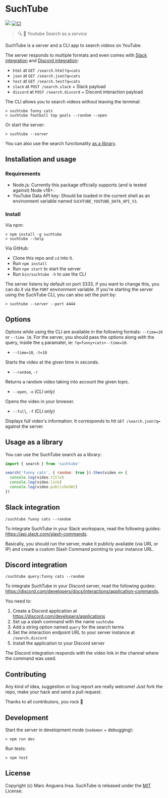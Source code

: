 # SuchTube

[![](https://img.shields.io/npm/v/suchtube.svg?style=flat-square)](https://www.npmjs.com/package/suchtube)
[![CI](https://img.shields.io/github/actions/workflow/status/markets/suchtube/ci.yml?branch=master&style=flat-square)](https://github.com/markets/suchtube/actions/workflows/ci.yml)

> 🔍 📼 Youtube Search as a service

SuchTube is a server and a CLI app to search videos on YouTube.

The server responds to multiple formats and even comes with [Slack integration](#slack-integration) and [Discord integration](#discord-integration):

- `html` at `GET /search.html?q=cats`
- `json` at `GET /search.json?q=cats`
- `text` at `GET /search.text?q=cats`
- `slack` at `POST /search.slack` + Slack payload
- `discord` at `POST /search.discord` + Discord interaction payload

The CLI allows you to search videos without leaving the terminal:

    > suchtube funny cats
    > suchtube football top goals --random --open

Or start the server:

    > suchtube --server

You can also use the search functionality [as a library](#usage-as-a-library).

## Installation and usage

### Requirements

- Node.js: Currently this package officially supports (and is tested against) Node v18+.
- YouTube Data API key: Should be loaded in the current shell as an environment variable named `SUCHTUBE_YOUTUBE_DATA_API_V3`.

### Install

Via npm:

    > npm install -g suchtube
    > suchtube --help

Via GitHub:

- Clone this repo and `cd` into it.
- Run `npm install`
- Run `npm start` to start the server
- Run `bin/suchtube -h` to use the CLI

The server listens by default on port 3333, if you want to change this, you can do it via the `PORT` environment variable. If you're starting the server using the SuchTube CLI, you can also set the port by:

    > suchtube --server --port 4444

## Options

Options while using the CLI are available in the following formats: `--time=10` or `--time 10`. For the server, you should pass the options along with the query, inside the `q` paramater, ie: `?q=funny+cats+--time=10`.

- `--time=10`, `-t=10`

Starts the video at the given time in seconds.

- `--random`, `-r`

Returns a random video taking into account the given topic.

- `--open`, `-o` *(CLI only)*

Opens the video in your browser.

- `--full`, `-f` *(CLI only)*

Displays full video's information. It corresponds to hit `GET /search.json?q=` against the server.

## Usage as a library

You can use the SuchTube search as a library:

```js
import { search } from 'suchtube'

search('funny cats', { random: true }).then(video => {
  console.log(video.title)
  console.log(video.link)
  console.log(video.publishedAt)
})
```

## Slack integration

`/suchtube funny cats --random`

To integrate SuchTube in your Slack workspace, read the following guides: https://api.slack.com/slash-commands.

Basically, you should run the server, make it publicly available (via URL or IP) and create a custom Slash Command pointing to your instance URL.

## Discord integration

`/suchtube query:funny cats --random`

To integrate SuchTube in your Discord server, read the following guides: https://discord.com/developers/docs/interactions/application-commands.

You need to:
1. Create a Discord application at https://discord.com/developers/applications
2. Set up a slash command with the name `suchtube`
3. Add a string option named `query` for the search terms
4. Set the interaction endpoint URL to your server instance at `/search.discord`
5. Install the application to your Discord server

The Discord integration responds with the video link in the channel where the command was used.

## Contributing

Any kind of idea, suggestion or bug report are really welcome! Just fork the repo, make your hack and send a pull request.

Thanks to all contributors, you rock :metal:

## Development

Start the server in development mode (`nodemon` + debugging):

    > npm run dev

Run tests:

    > npm test

## License

Copyright (c) Marc Anguera Insa. SuchTube is released under the [MIT](LICENSE) License.
